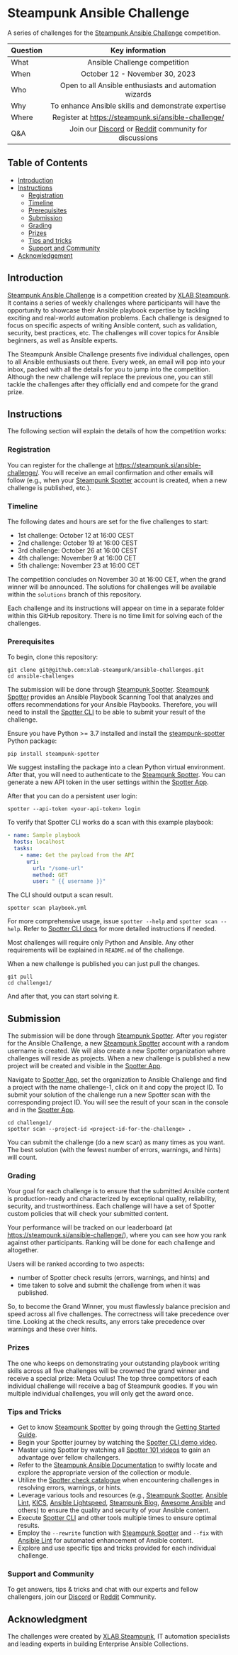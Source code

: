 # Steampunk Ansible Challenge
A series of challenges for the [Steampunk Ansible Challenge] competition.

| Question |                     Key information                      |
|----------|:--------------------------------------------------------:|
| What     |              Ansible Challenge competition               |
| When     |              October 12 - November 30, 2023              |
| Who      |  Open to all Ansible enthusiasts and automation wizards  |
| Why      |   To enhance Ansible skills and demonstrate expertise    |
| Where    |   Register at https://steampunk.si/ansible-challenge/    |
| Q&A      | Join our [Discord] or [Reddit] community for discussions |

## Table of Contents
- [Introduction](#introduction)
- [Instructions](#instructions)
  - [Registration](#registration)
  - [Timeline](#timeline)
  - [Prerequisites](#prerequisites)
  - [Submission](#submission)
  - [Grading](#grading)
  - [Prizes](#prizes)
  - [Tips and tricks](#tips-and-tricks)
  - [Support and Community](#support-and-community)
- [Acknowledgement](#acknowledgment)

## Introduction
[Steampunk Ansible Challenge] is a competition created by [XLAB Steampunk].
It contains a series of weekly challenges where participants will have the
opportunity to showcase their Ansible playbook expertise by tackling exciting
and real-world automation problems.
Each challenge is designed to focus on specific aspects of writing Ansible
content, such as validation, security, best practices, etc.
The challenges will cover topics for Ansible beginners, as well as Ansible
experts.

The Steampunk Ansible Challenge presents five individual challenges,
open to all Ansible enthusiasts out there.
Every week, an email will pop into your inbox, packed with all the details for
you to jump into the competition. Although the new challenge will replace the
previous one, you can still tackle the challenges after they officially end
and compete for the grand prize.

## Instructions
The following section will explain the details of how the competition works:

### Registration
You can register for the challenge at https://steampunk.si/ansible-challenge/.
You will receive an email confirmation and other emails will follow (e.g.,
when your [Steampunk Spotter] account is created, when a new challenge is
published, etc.).

### Timeline
The following dates and hours are set for the five challenges to start:

- 1st challenge: October 12 at 16:00 CEST
- 2nd challenge: October 19 at 16:00 CEST
- 3rd challenge: October 26 at 16:00 CEST
- 4th challenge: November 9 at 16:00 CET
- 5th challenge: November 23 at 16:00 CET

The competition concludes on November 30 at 16:00 CET, when the grand winner
will be announced.
The solutions for challenges will be available within the `solutions` branch
of this repository.

Each challenge and its instructions will appear on time in a separate folder
within this GitHub repository.
There is no time limit for solving each of the challenges.

### Prerequisites
To begin, clone this repository:

```shell
git clone git@github.com:xlab-steampunk/ansible-challenges.git
cd ansible-challenges
```

The submission will be done through [Steampunk Spotter].
[Steampunk Spotter] provides an Ansible Playbook Scanning Tool that analyzes
and offers recommendations for your Ansible Playbooks.
Therefore, you will need to install the [Spotter CLI] to be able to submit
your result of the challenge.

Ensure you have Python >= 3.7 installed and install the [steampunk-spotter]
Python package:

```shell
pip install steampunk-spotter
```

We suggest installing the package into a clean Python virtual environment.
After that, you will need to authenticate to the [Steampunk Spotter].
You can generate a new API token in the user settings within the [Spotter App].

After that you can do a persistent user login:

```shell
spotter --api-token <your-api-token> login
```

To verify that Spotter CLI works do a scan with this example playbook:

```yaml
- name: Sample playbook
  hosts: localhost
  tasks:
    - name: Get the payload from the API
      uri:
        url: "/some-url"
        method: GET
        user: " {{ username }}"
```

The CLI should output a scan result.

```shell
spotter scan playbook.yml
```

For more comprehensive usage, issue `spotter --help` and `spotter scan --help`.
Refer to [Spotter CLI docs]  for more detailed instructions if needed.

Most challenges will require only Python and Ansible.
Any other requirements will be explained in `README.md` of the challenge.

When a new challenge is published you can just pull the changes.
    
```shell
git pull
cd challenge1/
```

And after that, you can start solving it.

## Submission
The submission will be done through [Steampunk Spotter].
After you register for the Ansible Challenge, a new [Steampunk Spotter] 
account with a random username is created.
We will also create a new Spotter organization where challenges will reside as
projects.
When a new challenge is published a new project will be created and visible
in the [Spotter App].

Navigate to [Spotter App], set the organization to Ansible Challenge and
find a project with the name challenge-1, click on it and copy the project ID.
To submit your solution of the challenge run a new Spotter scan with the
corresponding project ID.
You will see the result of your scan in the console and in the
[Spotter App].

```shell
cd challenge1/
spotter scan --project-id <project-id-for-the-challenge> .
```

You can submit the challenge (do a new scan) as many times as you want.
The best solution (with the fewest number of errors, warnings, and hints) will
count.

### Grading
Your goal for each challenge is to ensure that the submitted Ansible content is
production-ready and characterized by exceptional quality, reliability,
security, and trustworthiness.
Each challenge will have a set of Spotter custom policies that will check your
submitted content.

Your performance will be tracked on our leaderboard (at
https://steampunk.si/ansible-challenge/), where you can see how you rank
against other participants.
Ranking will be done for each challenge and altogether.

Users will be ranked according to two aspects:

- number of Spotter check results (errors, warnings, and hints) and
- time taken to solve and submit the challenge from when it was published.

So, to become the Grand Winner, you must flawlessly balance precision and
speed across all five challenges.
The correctness will take precedence over time.
Looking at the check results, any errors take precedence over warnings and 
these over hints.

### Prizes
The one who keeps on demonstrating your outstanding playbook writing skills
across all five challenges will be crowned the grand winner and receive a
special prize: Meta Oculus!
The top three competitors of each individual challenge will receive a bag of
Steampunk goodies.
If you win multiple individual challenges, you will only get the award once.

### Tips and Tricks
- Get to know [Steampunk Spotter] by going through the [Getting Started Guide].
- Begin your Spotter journey by watching the [Spotter CLI demo video].
- Master using Spotter by watching all [Spotter 101 videos] to gain an
  advantage over fellow challengers.
- Refer to the [Steampunk Ansible Documentation] to swiftly locate and explore
  the appropriate version of the collection or module.
- Utilize the [Spotter check catalogue] when encountering challenges in
  resolving errors, warnings, or hints.
- Leverage various tools and resources (e.g., [Steampunk Spotter],
  [Ansible Lint], [KICS], [Ansible Lightspeed], [Steampunk Blog],
  [Awesome Ansible] and others) to ensure the quality and security of your
  Ansible content.
- Execute [Spotter CLI] and other tools multiple times to ensure optimal
  results.
- Employ the `--rewrite` function with [Steampunk Spotter] and `--fix` with
  [Ansible Lint] for automated enhancement of Ansible content.
- Explore and use specific tips and tricks provided for each individual
  challenge.

### Support and Community
To get answers, tips & tricks and chat with our experts and fellow
challengers, join our [Discord] or [Reddit] Community.

## Acknowledgment
The challenges were created by [XLAB Steampunk], IT automation specialists and
leading experts in building Enterprise Ansible Collections.

[Steampunk Ansible Challenge]: https://steampunk.si/ansible-challenge/
[Discord]: https://discord.gg/xMDfHpHV
[Reddit]: https://www.reddit.com/r/XLAB_Steampunk/
[XLAB Steampunk]: https://steampunk.si/
[Steampunk Spotter]: https://steampunk.si/spotter/
[Spotter CLI]: https://gitlab.com/xlab-steampunk/steampunk-spotter-client/spotter-cli
[steampunk-spotter]: https://pypi.org/project/steampunk-spotter/
[Spotter CLI docs]: https://gitlab.com/xlab-steampunk/steampunk-spotter-client/spotter-cli/-/blob/main/DOCUMENTATION.md
[Spotter App]: https://spotter.steampunk.si/
[Getting Started Guide]: https://steampunk.si/spotter/getting-started/introduction/
[Spotter CLI demo video]: https://www.youtube.com/watch?v=JmiKDpETY1o
[Spotter 101 videos]: https://www.youtube.com/playlist?list=PLjFRL89L9NoPuzQwIdlKRA_Pg5oJP3GY_
[Steampunk Ansible Documentation]: https://docs.steampunk.si/plugins/
[Spotter check catalogue]: https://spotter.steampunk.si/check-catalogue/
[Ansible Lint]: https://ansible.readthedocs.io/projects/lint/
[KICS]: https://kics.io/
[Ansible Lightspeed]: https://www.redhat.com/en/engage/ansible-lightspeed
[Steampunk Blog]: https://steampunk.si/blog/
[Awesome Ansible]: https://github.com/ansible-community/awesome-ansible
